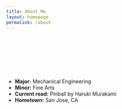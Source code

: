 ```yaml
---
title: About Me
layout: homepage
permalink: /about
---
```

<br>
<br>
<br>
<br>
<br>
<br>

- **Major:** Mechanical Engineering
- **Minor:** Fine Arts
- **Current read:** Pinball by Haruki Murakami
- **Hometown:** San Jose, CA

